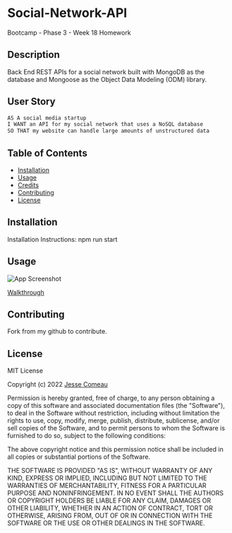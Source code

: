 # Social-Network-API
Bootcamp - Phase 3 - Week 18 Homework

## Description

Back End REST APIs for a social network built with MongoDB as the database and Mongoose as the Object Data Modeling (ODM) library.

## User Story

```md
AS A social media startup
I WANT an API for my social network that uses a NoSQL database
SO THAT my website can handle large amounts of unstructured data
```

## Table of Contents

- [Installation](#installation)
- [Usage](#usage)
- [Credits](#credits)
- [Contributing](#contributing)
- [License](#license)

## Installation

Installation Instructions: npm run start

## Usage

![App Screenshot](./readmeAssets/appDemo.gif)

[Walkthrough](https://drive.google.com/file/d/1rZZXpYnWlrKOBu3Mfeyj5USiTAXZm0h5/view)

## Contributing

Fork from my github to contribute.

## License

MIT License

Copyright (c) 2022 [Jesse Comeau](https://github.com/JesseComeau)

Permission is hereby granted, free of charge, to any person obtaining a copy
of this software and associated documentation files (the "Software"), to deal
in the Software without restriction, including without limitation the rights
to use, copy, modify, merge, publish, distribute, sublicense, and/or sell
copies of the Software, and to permit persons to whom the Software is
furnished to do so, subject to the following conditions:

The above copyright notice and this permission notice shall be included in all
copies or substantial portions of the Software.

THE SOFTWARE IS PROVIDED "AS IS", WITHOUT WARRANTY OF ANY KIND, EXPRESS OR
IMPLIED, INCLUDING BUT NOT LIMITED TO THE WARRANTIES OF MERCHANTABILITY,
FITNESS FOR A PARTICULAR PURPOSE AND NONINFRINGEMENT. IN NO EVENT SHALL THE
AUTHORS OR COPYRIGHT HOLDERS BE LIABLE FOR ANY CLAIM, DAMAGES OR OTHER
LIABILITY, WHETHER IN AN ACTION OF CONTRACT, TORT OR OTHERWISE, ARISING FROM,
OUT OF OR IN CONNECTION WITH THE SOFTWARE OR THE USE OR OTHER DEALINGS IN THE
SOFTWARE.
